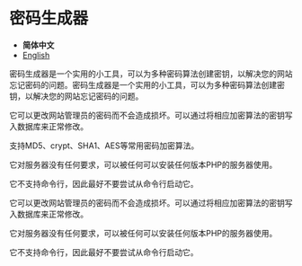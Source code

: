 # 密码生成器

- **简体中文**
- [English](/README.md)

密码生成器是一个实用的小工具，可以为多种密码算法创建密钥，以解决您的网站忘记密码的问题。密码生成器是一个实用的小工具，可以为多种密码算法创建密钥，以解决您的网站忘记密码的问题。

它可以更改网站管理员的密码而不会造成损坏。可以通过将相应加密算法的密钥写入数据库来正常修改。

支持MD5、crypt、SHA1、AES等常用密码加密算法。

它对服务器没有任何要求，可以被任何可以安装任何版本PHP的服务器使用。

它不支持命令行，因此最好不要尝试从命令行启动它。

它可以更改网站管理员的密码而不会造成损坏。可以通过将相应加密算法的密钥写入数据库来正常修改。

它对服务器没有任何要求，可以被任何可以安装任何版本PHP的服务器使用。

它不支持命令行，因此最好不要尝试从命令行启动它。
